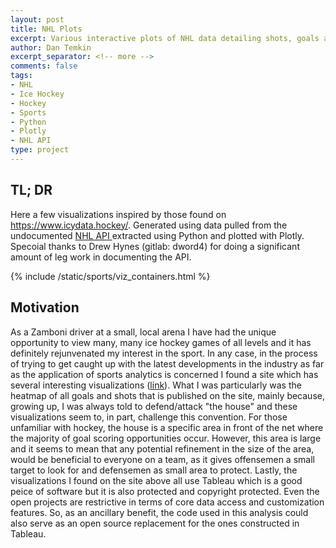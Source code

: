 ```yaml
---
layout: post
title: NHL Plots
excerpt: Various interactive plots of NHL data detailing shots, goals and defensive patterns.
author: Dan Temkin
excerpt_separator: <!-- more -->
comments: false
tags: 
- NHL
- Ice Hockey
- Hockey
- Sports
- Python
- Plotly
- NHL API
type: project
---
```


## TL; DR
Here a few visualizations inspired by those found on https://www.icydata.hockey/. Generated using data pulled from the undocumented <a href='https://gitlab.com/dword4/nhlapi'> NHL API </a> extracted using Python and plotted with Plotly. Specoial thanks to Drew Hynes (gitlab: dword4) for doing a significant amount of leg work in documenting the API.

{% include /static/sports/viz_containers.html %}


## Motivation
As a Zamboni driver at a small, local arena I have had the unique opportunity
to view many, many ice hockey games of all levels and it has definitely rejunvenated my
interest in the sport. In any case, in the process of trying to get caught up with
the latest developments in the industry as far as the application of sports analytics is concerned
I found a site which has several interesting visualizations (<a href="https://www.icydata.hockey/">link</a>).
What I was particularly was the heatmap of all goals and shots that is published on the site, mainly because, growing up,
I was always told to defend/attack "the house" and these visualizations seem to, in part, challenge this convention. 
For those unfamiliar with hockey, the house is a specific area in front of the net where the majority of goal scoring opportunities occur.
However, this area is large and it seems to mean that any potential refinement in the size of the area, 
would be beneficial to everyone on a team, as it gives offensemen a small target to look for and defensemen as small area to protect. 
Lastly, the visualizations I found on the site above all use Tableau which is a good peice of software but it 
is also protected and copyright protected. Even the open projects are restrictive in terms of core data access and customization features.
So, as an ancillary benefit, the code used in this analysis could also
serve as an open source replacement for the ones constructed in Tableau.
